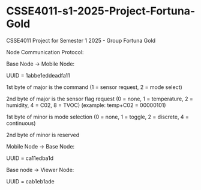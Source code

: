 # CSSE4011-s1-2025-Project-Fortuna-Gold
CSSE4011 Project for Semester 1 2025 - Group Fortuna Gold

Node Communication Protocol:

Base Node -> Mobile Node:

  UUID = 1abbe1eddeadfa11
  
  1st byte of major is the command (1 = sensor request, 2 = mode select)
  
  2nd byte of major is the sensor flag request (0 = none, 1 = temperature, 2 = humidity, 4 = C02, 8 = TVOC) (example: temp+C02 = 00000101)
  
  1st byte of minor is mode selection (0 = none, 1 = toggle, 2 = discrete, 4 = continuous)
  
  2nd byte of minor is reserved
  
  
Mobile Node -> Base Node:

  UUID = ca11edba1d


Base node -> Viewer Node:

  UUID = cab1eb1ade
